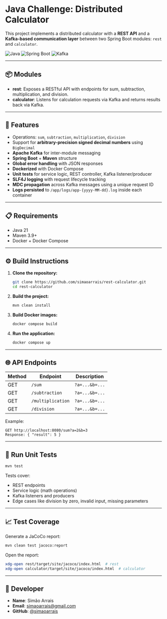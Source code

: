 # Java Challenge: Distributed Calculator

This project implements a distributed calculator with a **REST API** and a **Kafka-based communication layer** between two Spring Boot modules: `rest` and `calculator`.

![Java](https://img.shields.io/badge/Java-21-blue)
![Spring Boot](https://img.shields.io/badge/Spring%20Boot-3.4.6-green)
![Kafka](https://img.shields.io/badge/Kafka-3.8.1-orange)

---

## 📦 Modules

- **rest**: Exposes a RESTful API with endpoints for sum, subtraction, multiplication, and division.
- **calculator**: Listens for calculation requests via Kafka and returns results back via Kafka.

---

## 🚀 Features

- Operations: `sum`, `subtraction`, `multiplication`, `division`
- Support for **arbitrary-precision signed decimal numbers** using `BigDecimal`
- **Apache Kafka** for inter-module messaging
- **Spring Boot** + **Maven** structure
- **Global error handling** with JSON responses
- **Dockerized** with Docker Compose
- **Unit tests** for service logic, REST controller, Kafka listener/producer
- **SLF4J logging** with request lifecycle tracking
- **MDC propagation** across Kafka messages using a unique request ID
- **Logs persisted** to `/app/logs/app-{yyyy-MM-dd}.log` inside each container

---

## 📋 Requirements

- Java 21
- Maven 3.9+
- Docker + Docker Compose

---

## ⚙️ Build Instructions

1. **Clone the repository:**
   ```bash
   git clone https://github.com/simaoarrais/rest-calculator.git
   cd rest-calculator
   ```

2. **Build the project:**
   ```bash
   mvn clean install
   ```

3. **Build Docker images:**
   ```bash
   docker compose build
   ```

4. **Run the application:**
   ```bash
   docker compose up
   ```

---

## 🌐 API Endpoints

| Method | Endpoint             | Description                 |
|--------|----------------------|-----------------------------|
| GET    | `/sum`               | `?a=...&b=...`              |
| GET    | `/subtraction`       | `?a=...&b=...`              |
| GET    | `/multiplication`    | `?a=...&b=...`              |
| GET    | `/division`          | `?a=...&b=...`              |

Example:

```http
GET http://localhost:8080/sum?a=2&b=3
Response: { "result": 5 }
```

---

## 🧪 Run Unit Tests

```bash
mvn test
```

Tests cover:
- REST endpoints
- Service logic (math operations)
- Kafka listeners and producers
- Edge cases like division by zero, invalid input, missing parameters

---

## 📈 Test Coverage

Generate a JaCoCo report:

```bash
mvn clean test jacoco:report
```

Open the report:

```bash
xdg-open rest/target/site/jacoco/index.html  # rest
xdg-open calculator/target/site/jacoco/index.html  # calculator
```

---

## 👤 Developer

- **Name**: Simão Arrais  
- **Email**: simaoarrais@gmail.com  
- **GitHub**: [@simaoarrais](https://github.com/simaoarrais)